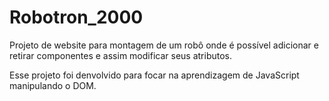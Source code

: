 # Robotron_2000

Projeto de website para montagem de um robô onde é possível adicionar e retirar componentes e assim modificar seus atributos.

Esse projeto foi denvolvido para focar na aprendizagem de JavaScript manipulando o DOM.
